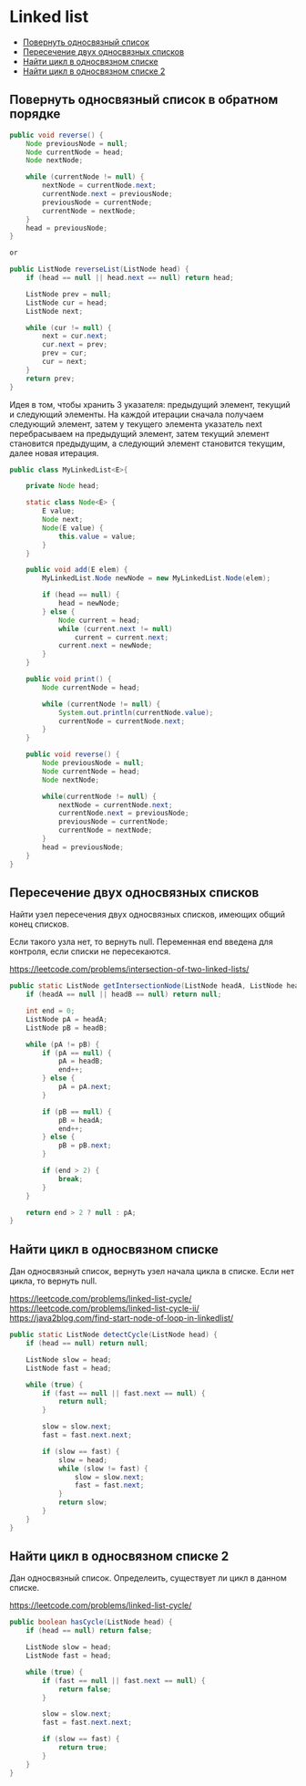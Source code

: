 # Linked list

+ [Повернуть односвязный список](#повернуть-односвязный-список)
+ [Пересечение двух односвязных списков](#пересечение-двух-односвязных-списков)
+ [Найти цикл в односвязном списке](#цикл-в-односвязном-списке)
+ [Найти цикл в односвязном списке 2](#цикл-в-односвязном-списке-2)


## Повернуть односвязный список в обратном порядке

```java
public void reverse() {
    Node previousNode = null;
    Node currentNode = head;
    Node nextNode;

    while (currentNode != null) {
        nextNode = currentNode.next;
        currentNode.next = previousNode;
        previousNode = currentNode;
        currentNode = nextNode;
    }
    head = previousNode;
}

or

public ListNode reverseList(ListNode head) {
    if (head == null || head.next == null) return head;

    ListNode prev = null;
    ListNode cur = head;
    ListNode next;

    while (cur != null) {
        next = cur.next;
        cur.next = prev;
        prev = cur;
        cur = next;
    }
    return prev;
}
```

Идея в том, чтобы хранить 3 указателя: предыдущий элемент, текущий и следующий элементы. На каждой итерации сначала получаем
следующий элемент, затем у текущего элемента указатель next перебрасываем на предыдущий элемент, затем текущий элемент становится предыдущим,
а следующий элемент становится текущим, далее новая итерация.

```java
public class MyLinkedList<E>{

    private Node head;

    static class Node<E> {
        E value;
        Node next;
        Node(E value) {
            this.value = value;
        }
    }

    public void add(E elem) {
        MyLinkedList.Node newNode = new MyLinkedList.Node(elem);

        if (head == null) {
            head = newNode;
        } else {
            Node current = head;
            while (current.next != null)
                current = current.next;
            current.next = newNode;
        }
    }

    public void print() {
        Node currentNode = head;

        while (currentNode != null) {
            System.out.println(currentNode.value);
            currentNode = currentNode.next;
        }
    }

    public void reverse() {
        Node previousNode = null;
        Node currentNode = head;
        Node nextNode;

        while(currentNode != null) {
            nextNode = currentNode.next;
            currentNode.next = previousNode;
            previousNode = currentNode;
            currentNode = nextNode;
        }
        head = previousNode;
    }
}      
```

## Пересечение двух односвязных списков

Найти узел пересечения двух односвязных списков, имеющих общий конец списков. 

Если такого узла нет, то вернуть null. Переменная end введена для контроля, если списки не пересекаются.

https://leetcode.com/problems/intersection-of-two-linked-lists/

```java
public static ListNode getIntersectionNode(ListNode headA, ListNode headB) {
    if (headA == null || headB == null) return null;

    int end = 0;
    ListNode pA = headA;
    ListNode pB = headB;

    while (pA != pB) {
        if (pA == null) {
            pA = headB;
            end++;
        } else {
            pA = pA.next;
        }

        if (pB == null) {
            pB = headA;
            end++;
        } else {
            pB = pB.next;
        }

        if (end > 2) {
            break;
        }
    }

    return end > 2 ? null : pA;
}
```


## Найти цикл в односвязном списке

Дан односвязный список, вернуть узел начала цикла в списке. Если нет цикла, то вернуть null.

https://leetcode.com/problems/linked-list-cycle/
https://leetcode.com/problems/linked-list-cycle-ii/
https://java2blog.com/find-start-node-of-loop-in-linkedlist/

```java
public static ListNode detectCycle(ListNode head) {
    if (head == null) return null;

    ListNode slow = head;
    ListNode fast = head;

    while (true) {
        if (fast == null || fast.next == null) {
            return null;
        }

        slow = slow.next;
        fast = fast.next.next;

        if (slow == fast) {
            slow = head;
            while (slow != fast) {
                slow = slow.next;
                fast = fast.next;
            }
            return slow;
        }
    }
}
```

## Найти цикл в односвязном списке 2

Дан односвязный список. Определеить, существует ли цикл в данном списке.

https://leetcode.com/problems/linked-list-cycle/

```java
public boolean hasCycle(ListNode head) {
    if (head == null) return false;

    ListNode slow = head;
    ListNode fast = head;

    while (true) {
        if (fast == null || fast.next == null) {
            return false;
        }

        slow = slow.next;
        fast = fast.next.next;

        if (slow == fast) {
            return true;
        }
    }
}
```
